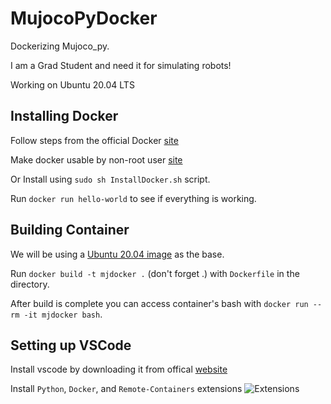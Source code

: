 # MujocoPyDocker
Dockerizing Mujoco_py.

I am a Grad Student and need it for simulating robots!

Working on Ubuntu 20.04 LTS

## Installing Docker
Follow steps from the official Docker [site](https://docs.docker.com/engine/install/ubuntu/)

Make docker usable by non-root user [site](https://docs.docker.com/engine/install/linux-postinstall/#manage-docker-as-a-non-root-user)

Or Install using `sudo sh InstallDocker.sh` script.

Run `docker run hello-world` to see if everything is working.

## Building Container
We will be using a [Ubuntu 20.04 image](https://hub.docker.com/_/ubuntu) as the base.

Run `docker build -t mjdocker .` (don't forget .) with `Dockerfile` in the directory.

After build is complete you can access container's bash with `docker run --rm -it mjdocker bash`.

## Setting up VSCode
Install vscode by downloading it from offical [website](https://code.visualstudio.com/download)

Install `Python`, `Docker`, and `Remote-Containers` extensions
![Extensions](https://user-images.githubusercontent.com/55757512/143383724-62203620-e51e-471d-a67e-5dbf40c53591.png)
